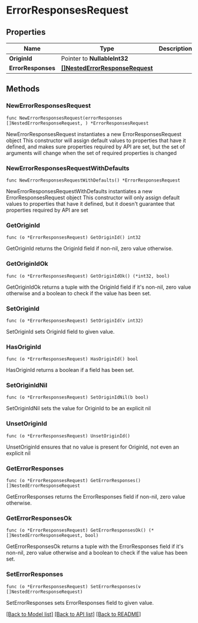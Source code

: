 # ErrorResponsesRequest

## Properties

Name | Type | Description | Notes
------------ | ------------- | ------------- | -------------
**OriginId** | Pointer to **NullableInt32** |  | [optional] 
**ErrorResponses** | [**[]NestedErrorResponseRequest**](NestedErrorResponseRequest.md) |  | 

## Methods

### NewErrorResponsesRequest

`func NewErrorResponsesRequest(errorResponses []NestedErrorResponseRequest, ) *ErrorResponsesRequest`

NewErrorResponsesRequest instantiates a new ErrorResponsesRequest object
This constructor will assign default values to properties that have it defined,
and makes sure properties required by API are set, but the set of arguments
will change when the set of required properties is changed

### NewErrorResponsesRequestWithDefaults

`func NewErrorResponsesRequestWithDefaults() *ErrorResponsesRequest`

NewErrorResponsesRequestWithDefaults instantiates a new ErrorResponsesRequest object
This constructor will only assign default values to properties that have it defined,
but it doesn't guarantee that properties required by API are set

### GetOriginId

`func (o *ErrorResponsesRequest) GetOriginId() int32`

GetOriginId returns the OriginId field if non-nil, zero value otherwise.

### GetOriginIdOk

`func (o *ErrorResponsesRequest) GetOriginIdOk() (*int32, bool)`

GetOriginIdOk returns a tuple with the OriginId field if it's non-nil, zero value otherwise
and a boolean to check if the value has been set.

### SetOriginId

`func (o *ErrorResponsesRequest) SetOriginId(v int32)`

SetOriginId sets OriginId field to given value.

### HasOriginId

`func (o *ErrorResponsesRequest) HasOriginId() bool`

HasOriginId returns a boolean if a field has been set.

### SetOriginIdNil

`func (o *ErrorResponsesRequest) SetOriginIdNil(b bool)`

 SetOriginIdNil sets the value for OriginId to be an explicit nil

### UnsetOriginId
`func (o *ErrorResponsesRequest) UnsetOriginId()`

UnsetOriginId ensures that no value is present for OriginId, not even an explicit nil
### GetErrorResponses

`func (o *ErrorResponsesRequest) GetErrorResponses() []NestedErrorResponseRequest`

GetErrorResponses returns the ErrorResponses field if non-nil, zero value otherwise.

### GetErrorResponsesOk

`func (o *ErrorResponsesRequest) GetErrorResponsesOk() (*[]NestedErrorResponseRequest, bool)`

GetErrorResponsesOk returns a tuple with the ErrorResponses field if it's non-nil, zero value otherwise
and a boolean to check if the value has been set.

### SetErrorResponses

`func (o *ErrorResponsesRequest) SetErrorResponses(v []NestedErrorResponseRequest)`

SetErrorResponses sets ErrorResponses field to given value.



[[Back to Model list]](../README.md#documentation-for-models) [[Back to API list]](../README.md#documentation-for-api-endpoints) [[Back to README]](../README.md)


